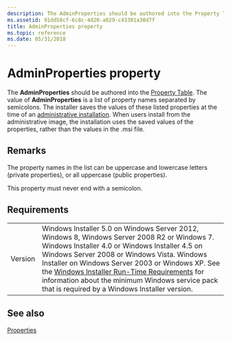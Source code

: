 ```yaml
---
description: The AdminProperties should be authored into the Property Table.
ms.assetid: 91dd58cf-6c8c-4d20-a829-c43301a30d7f
title: AdminProperties property
ms.topic: reference
ms.date: 05/31/2018
---
```


# AdminProperties property

The **AdminProperties** should be authored into the [Property Table](property-table.md). The value of **AdminProperties** is a list of property names separated by semicolons. The installer saves the values of these listed properties at the time of an [administrative installation](administrative-installation.md). When users install from the administrative image, the installation uses the saved values of the properties, rather than the values in the .msi file.

## Remarks

The property names in the list can be uppercase and lowercase letters (private properties), or all uppercase (public properties).

This property must never end with a semicolon.

## Requirements



|                    |                                                                                                                                                                                                                                                                                                                                                                                                                                                  |
|--------------------|--------------------------------------------------------------------------------------------------------------------------------------------------------------------------------------------------------------------------------------------------------------------------------------------------------------------------------------------------------------------------------------------------------------------------------------------------|
| Version<br/> | Windows Installer 5.0 on Windows Server 2012, Windows 8, Windows Server 2008 R2 or Windows 7. Windows Installer 4.0 or Windows Installer 4.5 on Windows Server 2008 or Windows Vista. Windows Installer on Windows Server 2003 or Windows XP. See the [Windows Installer Run-Time Requirements](windows-installer-portal.md) for information about the minimum Windows service pack that is required by a Windows Installer version.<br/> |



## See also

<dl> <dt>

[Properties](properties.md)
</dt> </dl>

 

 




